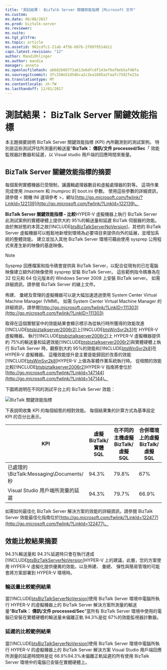 ```yaml
---
title: "測試結果： BizTalk Server 關鍵效能指標 |Microsoft 文件"
ms.custom: 
ms.date: 06/08/2017
ms.prod: biztalk-server
ms.reviewer: 
ms.suite: 
ms.tgt_pltfrm: 
ms.topic: article
ms.assetid: 902cdfc1-21ab-4f56-b97b-2f8979514b11
caps.latest.revision: "12"
author: MandiOhlinger
ms.author: mandia
manager: anneta
ms.openlocfilehash: ab682b0d773a613e6dfcdf143ef0afbeb5af48fa
ms.sourcegitcommit: 3fc338e52d5dbca2c3ea1685a2faafc7582fe23a
ms.translationtype: MT
ms.contentlocale: zh-TW
ms.lasthandoff: 12/01/2017
---
```

# <a name="test-results-biztalk-server-key-performance-indicators"></a>測試結果： BizTalk Server 關鍵效能指標
本主題摘要說明 BizTalk Server 關鍵效能指標 (KPI) 內所觀測到的測試案例。 特別是這些測試評估所測量的輸送量"**BizTalk： 傳訊/文件 processed/Sec**「 效能監視器計數器和延遲，以 Visual studio 用戶端的回應時間來衡量。  
  
## <a name="summary-of-biztalk-server-key-performance-indicators"></a>BizTalk Server 關鍵效能指標的摘要  
 每個案例實體機器已受限制，讓邏輯處理器數目和虛擬處理器的對等。 這項作業完成使用 /maxmem 和 /numproc 的 boot.ini 參數。 使用這些參數的詳細資訊，請參閱 < 開機 INI 選項參考 >，網址[http://go.microsoft.com/fwlink/?LinkId=122139](http://go.microsoft.com/fwlink/?LinkId=122139)。  
  
 **BizTalk Server 關鍵效能指標 – 比較**HYPER-V 虛擬機器上執行 BizTalk Server 此測試案例的實體硬體上提供大約 95%的輸送量和延遲 BizTalk 伺服器的效能。 由於無狀態的本質之故[!INCLUDE[btsBizTalkServerNoVersion](../includes/btsbiztalkservernoversion-md.md)]，其他的 BizTalk Server 虛擬機器可以輕鬆地新增到環境為必要項目來提供向外的延展，並增加系統的整體效能。 建立並加入其他 BizTalk Server 環境可藉由使用 sysprep 公用程式來產生新的映像的基底映像。  
  
> [!NOTE]  
>  Sysprep 回應檔案和指令碼會提供與 BizTalk Server，以配合從現有的已在電腦映像建立額外的映像使用 sysprep 安裝 BizTalk Server。 這些範例指令碼專為在 32 位元和 64 位元版本的 Windows Server 2008 上安裝 BizTalk server。 如需詳細資訊，請參閱 BizTalk Server 的線上文件。  
  
 佈建、 彙總及管理的虛擬機器可以是大幅加速透過使用 System Center Virtual Machine Manager (VMM)。 如需 System Center Virtual Machine Manager 的詳細資訊，請參閱[http://go.microsoft.com/fwlink/?LinkID=111303](http://go.microsoft.com/fwlink/?LinkID=111303)  
  
 取得在這個實驗室中的效能結果會顯示標示為從執行時所獲得的效能改進[!INCLUDE[btsbiztalkserver2006r2](../includes/btsbiztalkserver2006r2-md.md)]上[!INCLUDE[btsWinSvr2k3](../includes/btswinsvr2k3-md.md)]在 HYPER-V 虛擬機器。 執行[!INCLUDE[btsbiztalkserver2006r2](../includes/btsbiztalkserver2006r2-md.md)]上 HYPER-V 虛擬機器提供約 75%的輸送量和延遲效能[!INCLUDE[btsbiztalkserver2006r2](../includes/btsbiztalkserver2006r2-md.md)]與實體硬體上執行 BizTalk Server 時，觀察到大約 95%的效能和[!INCLUDE[btsWinSvr2k8](../includes/btswinsvr2k8-md.md)]在 HYPER-V 虛擬機器。 這種效能提升是主要是能歸因於改善的效能[!INCLUDE[btsWinSvr2k8](../includes/btswinsvr2k8-md.md)]HYPER-V 上做為客體作業系統執行時。 從相關的效能比較[!INCLUDE[btsbiztalkserver2006r2](../includes/btsbiztalkserver2006r2-md.md)]HYPER-V 指南將會位於[http://go.microsoft.com/fwlink/?LinkId=147144](http://go.microsoft.com/fwlink/?LinkId=147144)。  
  
 下圖將說明在不同的測試平台上的 BizTalk Server 效能：  
  
 ![BizTalk 關鍵效能指標](../technical-guides/media/biztalkkpi.gif "BizTAlkKPI")  
  
 下表說明收集 KPI 的每個組態的相對效能。 每個結果集的計算方式為基準設定 KPI 的百分比表示。  
  
|KPI|虛擬 BizTalk/實體 SQL|在不同的主機虛擬 BizTalk/虛擬 SQL|合併環境上的虛擬 BizTalk/虛擬 SQL|  
|---------|-----------------------------------|----------------------------------------------------|--------------------------------------------------------------|  
|已處理的 \BizTalk:Messaging\Documents/秒|94.3%|79.8%|67%|  
|Visual Studio 用戶端所測量的延遲|94.3%|79.7%|66.9%|  
  
 如需如何最佳化 BizTalk Server 解決方案的效能的詳細資訊，請參閱 BizTalk Server 效能最佳化指南位於[http://go.microsoft.com/fwlink/?LinkId=122477](http://go.microsoft.com/fwlink/?LinkId=122477)。  
  
## <a name="performance-comparison-results-summary"></a>效能比較結果摘要  
 94.3%輸送量和 94.3%延遲時只會在執行達成[!INCLUDE[btsBizTalkServerNoVersion](../includes/btsbiztalkservernoversion-md.md)]HYPER-V 上的建議，此層，您的方案使用 HYPER-V 虛擬化提供優異的效能，以及佈建、 彙總、 彈性與簡易管理的可能會將方案部署到 HYPER-V 環境時。  
  
### <a name="throughput-comparison-sample-results"></a>輸送量比較範例結果  
 當[!INCLUDE[btsBizTalkServerNoVersion](../includes/btsbiztalkservernoversion-md.md)]使用 BizTalk Server 環境中電腦所執行 HYPER-V 的虛擬機器上的 BizTalk Server 解決方案所測量的輸送量"**BizTalk： 傳訊/文件 processed/Sec**"當所有 BizTalk Server 環境中使用的電腦已安裝在實體硬體的輸送量未偏離正軌 94.3%是從 67%的效能監視器計數器。  
  
### <a name="latency-comparison-sample-results"></a>延遲的比較範例結果  
 當[!INCLUDE[btsBizTalkServerNoVersion](../includes/btsbiztalkservernoversion-md.md)]使用 BizTalk Server 環境中電腦所執行 HYPER-V 的虛擬機器上的 BizTalk Server 解決方案 Visual Studio 用戶端回應所測量的延遲時間時是從 66.9%94.3%未偏離正軌延遲的所有使用 BizTalk Server 環境中的電腦已安裝在實體硬體上。